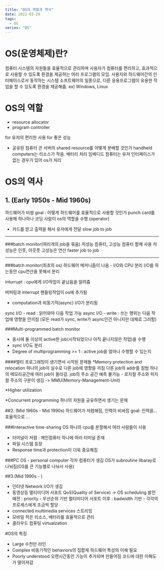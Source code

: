 ```yaml
---
title: "OS의 역할과 역사"
date: 2022-03-29
tags:
  - OS
series: "OS"
---
```


# OS(운영체제)란?
컴퓨터 시스템의 자원들을 효율적으로 관리하며 사용자가 컴퓨터를 편리하고, 효과적으로 사용할 수 있도록 환경을 제공하는 여러 프로그램의 모임.
사용자와 하드웨어간의 인터페이스로서 동작하는 시스템 소프트웨어의 일종으로, 다른 응용프로그램이 유용한 작업을 할 수 있도록 환경을 제공해줌.
ex) Windows, Linux

# OS의 역할

- resource allocator
- program controller

for 유저의 편리한 사용
for 좋은 성능

- 공유된 컴퓨터
  큰 서버의 shared resource를 어떻게 분배할 것인가
  handheld computers는 리소스가 작음. 배터리 처리
  임베디드 컴퓨터는 유저 인터페이스가 없는 경우가 있어 os가 처리

# OS의 역사
## 1. (Early 1950s - Mid 1960s)
하드웨어가 비쌈
goal : 어떻게 하드웨어를 효율적으로 사용할 것인가
punch card를 사용해 하나하나 코딩
사람이 os의 역할을 수행 (operator)

- 카드를 받고 출력을 해서 유저에게 전달
  <bold> slow job to job </bold>

---

###batch monitor(여러개의 job을 묶음)
저성능 컴퓨터, 고성능 컴퓨터 함께 사용
저성능은 인풋, 아웃풋
고성능은 연산
<bold> faster job to job </bold>

---

###batch monitor(최초의 os)
하드웨어 메커니즘이 나옴 - I/O와 CPU 분리
I/O를 하는동안 cpu연산을 못해서 분리

inturrupt : cpu에게 I/O작업이 끝났음을 알려줌

버퍼링과 interrupt 핸들링작업이 os에 추가됨

- computation과 비동기적(async) I/O가 분리됨

sync I/O - read : 읽어와야 다음 작업 가능
async I/O - write : 쓰는 행위는 다음 작업에 영향을 안끼침
(모든 read가 sync, write가 async인건 아니지만 대체로 그러함)

###Multi-programmed batch monitor

- 동시에 둘 이상의 active한 job(시작되었으나 아직 끝나지않은 작업)을 수행
- sync I/O도 분리
- Degree of multiprogramming >= 1 : active job을 얼마나 수행할 수 있는지

####멀티 프로그래밍이 생기면서 시작된 문제들
\*Memory protection and relocation
하나의 job이 실수로 다른 job에 영향을 끼침
다른 job의 addr를 침범
하나의 메모리공간에 여러 job이 올라감. job의 주소 공간 예측 불가능 - 로지컬 주소와 피지컬 주소의 구분이 생김
-> MMU(Memory-Management-Unit)

\*Higher utilization

\*Concurrent programming
하나의 자원을 공유하면서 생기는 문제

##2. (Mid 1960s - Mid 1990s)
하드웨어가 저렴해짐, 인력이 비싸짐
goal: 인력을... 효율적으로 ...

###Interactive time-sharing OS
하나의 cpu를 분할해서 여러 사람들이 사용

- 터미널이 저렴 : 메인컴퓨터 하나에 여러 터미널 존재
- 파일 시스템 등장
- Response time과 protection이 더욱 중요해짐

###PC OS - personal computer
각자 컴퓨터가 생김
OS가 subroutine libaray로 나눠짐(OS를 큰 기능별로 나눠서 사용)

##3.(Mid 1990s - )

- 인터넷
  Network I/O가 생김
- 동영상등 멀티미디어 서포트
  QoS(Quality of Service)
  -> OS scheduling 발전
  예전 : priority - 우선순위 기반
  멀티미디어 서포트 이후 : badwidth 기반 - 각각의 프로세스에게 조금씩 할당
- connected multimedia services
  스트리밍
- 모바일
  적은 리소스, 배터리를 효율적으로 관리
- 클라우드 컴퓨팅
  virtualzation

#OS의 특징

- Large
  수천만 라인
- Complex
  비동기적인 behaviors의 집합체
  하드웨어 특성의 이해 필요
- Poorly understood
  오랜시간동안 기능이 추가되며 만들어짐
  코드에 대한 이해도가 떨어져감
